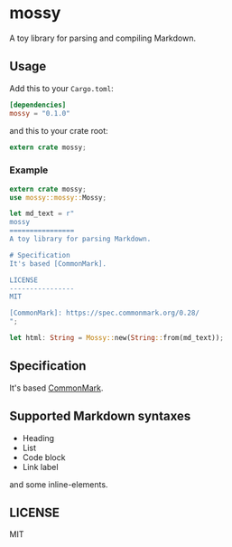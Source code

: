 mossy
================
A toy library for parsing and compiling Markdown.

## Usage
Add this to your `Cargo.toml`:   
```toml
[dependencies]
mossy = "0.1.0"
```
and this to your crate root:   
```rust
extern crate mossy;
```

### Example
```rust
extern crate mossy;
use mossy::mossy::Mossy;

let md_text = r"
mossy
================
A toy library for parsing Markdown.

# Specification
It's based [CommonMark].   

LICENSE
----------------
MIT

[CommonMark]: https://spec.commonmark.org/0.28/
";

let html: String = Mossy::new(String::from(md_text));

```

## Specification
It's based [CommonMark](https://spec.commonmark.org/0.28/).   

## Supported Markdown syntaxes
- Heading
- List
- Code block
- Link label

and some inline-elements.

LICENSE
----------------
MIT